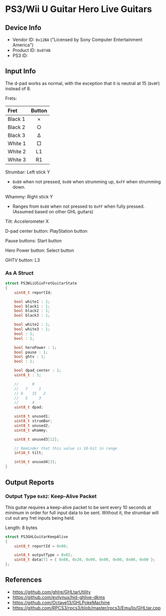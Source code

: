 # PS3/Wii U Guitar Hero Live Guitars

## Device Info

- Vendor ID: `0x12BA` ("Licensed by Sony Computer Entertainment America")
- Product ID: `0x074B`
- PS3 ID: 

## Input Info

The d-pad works as normal, with the exception that it is neutral at 15 (`0x0F`) instead of 8.

Frets:

| Fret    | Button |
| :---    | :---:  |
| Black 1 | ×      |
| Black 2 | ○      |
| Black 3 | Δ      |
| White 1 | □      |
| White 2 | L1     |
| White 3 | R1     |

Strumbar: Left stick Y

- `0x80` when not pressed, `0x00` when strumming up, `0xFF` when strumming down.

Whammy: Right stick Y

- Ranges from `0x80` when not pressed to `0xFF` when fully pressed. (Assumed based on other GHL guitars)

Tilt: Accelerometer X

D-pad center button: PlayStation button

Pause buttons: Start button

Hero Power button: Select button

GHTV button: L3

### As A Struct

```cpp
struct PS3WiiUSixFretGuitarState
{
    uint8_t reportId;

    bool white1 : 1;
    bool black1 : 1;
    bool black2 : 1;
    bool black3 : 1;

    bool white2 : 1;
    bool white3 : 1;
    bool : 1;
    bool : 1;

    bool heroPower : 1;
    bool pause : 1;
    bool ghtv : 1;
    bool : 1;

    bool dpad_center : 1;
    uint8_t : 3;

    //      0
    //   7     1
    // 6    15   2
    //   5     3
    //      4
    uint8_t dpad;

    uint8_t unused1;
    uint8_t strumBar;
    uint8_t unused2;
    uint8_t whammy;

    uint8_t unused3[12];

    // Reminder that this value is 10-bit in range
    int16_t tilt;

    int16_t unused4[3];
}
```

## Output Reports

### Output Type `0x02`: Keep-Alive Packet

This guitar requires a keep-alive packet to be sent every 10 seconds at minimum in order for full input data to be sent. Without it, the strumbar will cut out any fret inputs being held.

Length: 8 bytes

```cpp
struct PS3GHLGuitarKeepAlive
{
    uint8_t reportId = 0x00;

    uint8_t outputType = 0x02;
    uint8_t data[7] = { 0x08, 0x20, 0x00, 0x00, 0x00, 0x00, 0x00 };
};
```

## References

- https://github.com/ghlre/GHLtarUtility
- https://github.com/evilynux/hid-ghlive-dkms
- https://github.com/Octave13/GHLPokeMachine
- https://github.com/RPCS3/rpcs3/blob/master/rpcs3/Emu/Io/GHLtar.cpp
